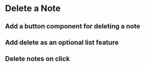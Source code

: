 # Delete a Note


## Add a button component for deleting a note

## Add delete as an optional list feature

## Delete notes on click


